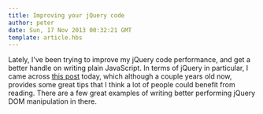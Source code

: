 ```yaml
---
title: Improving your jQuery code
author: peter
date: Sun, 17 Nov 2013 00:32:21 GMT
template: article.hbs
---
```


Lately, I've been trying to improve my jQuery code performance, and get a better handle on writing plain JavaScript. In terms of jQuery in particular, I came across [this post](http://24ways.org/2011/your-jquery-now-with-less-suck/) today, which although a couple years old now, provides some great tips that I think a lot of people could benefit from reading. There are a few great examples of writing better performing jQuery DOM manipulation in there.
